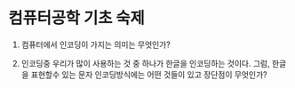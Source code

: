 # 컴퓨터공학 기초 숙제

1. 컴퓨터에서 인코딩이 가지는 의미는 무엇인가?


2. 인코딩중 우리가 많이 사용하는 것 중 하나가 한글을 인코딩하는 것이다. 그럼, 한글을 표현할수 있는 문자 인코딩방식에는 어떤 것들이 있고 장단점이 무엇인가?



